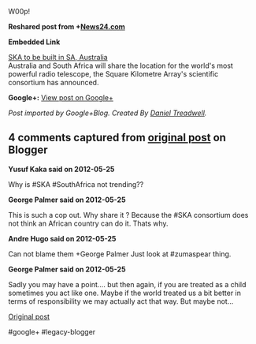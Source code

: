 <!--
date: '2012-05-25'
published: true
slug: 2012-05-w00p
time_to_read: 5
title: W00p!
-->

W00p!  
  
**Reshared post from +[News24.com](https://plus.google.com/109910916738820243851)**  


**Embedded Link**

  
 [SKA to be built in SA, Australia](http://www.news24.com/SciTech/News/SKA-to-be-built-in-SA-Australia-20120525)  
 Australia and South Africa will share the location for the world's most powerful radio telescope, the Square Kilometre Array's scientific consortium has announced.

**Google+:** [View post on Google+](https://plus.google.com/103392016560023386646/posts/AdwzEFqqisN)

  
  
*Post imported by Google+Blog. Created By [Daniel Treadwell](http://minimali.se/).*



## 4 comments captured from [original post](https://ysfk.blogspot.com/2012/05/w00p.html) on Blogger

**Yusuf Kaka said on 2012-05-25**

Why is  #SKA   #SouthAfrica  not trending??

**George Palmer said on 2012-05-25**

This is such a cop out. Why share it ? Because the  #SKA  consortium does not think an African country can do it. Thats why.

**Andre Hugo said on 2012-05-25**

Can not blame them +George Palmer Just look at   #zumaspear  thing.

**George Palmer said on 2012-05-25**

Sadly you may have a point.... but then again, if you are treated as a child sometimes you act like one. Maybe if the world treated us a bit better in terms of responsibility we may actually act that way. But maybe not...



[Original post](https://ysfk.blogspot.com/2012/05/w00p.html)

#google+ #legacy-blogger 